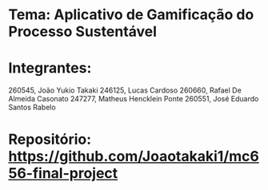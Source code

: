 # Tema: Aplicativo de Gamificação do Processo Sustentável
# Integrantes:
260545, João Yukio Takaki
246125, Lucas Cardoso
260660, Rafael De Almeida Casonato
247277, Matheus Hencklein Ponte
260551, José Eduardo Santos Rabelo
# Repositório: https://github.com/Joaotakaki1/mc656-final-project

